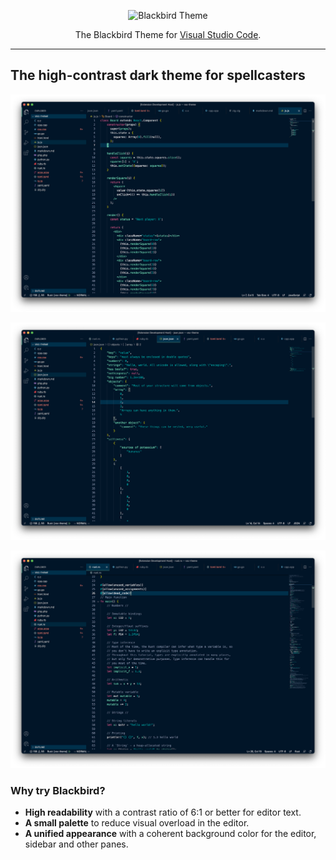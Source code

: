 <p align="center">
  <img src="https://github.com/nickcernis/blackbird-theme/images/blackbird-logo.png" alt="Blackbird Theme">
</p>

<p align="center">The Blackbird Theme for <a href="https://code.visualstudio.com/">Visual Studio Code</a>.</p>

--- 
## The high-contrast dark theme for spellcasters

![Screenshot showing JavaScript highlighting.](https://github.com/nickcernis/blackbird-theme/blob/main/images/blackbird-vsc-js.png)

![Screenshot showing JSON highlighting.](https://github.com/nickcernis/blackbird-theme/blob/main/images/blackbird-vsc-json.png)

![Screenshot showing Rust highlighting.](https://github.com/nickcernis/blackbird-theme/blob/main/images/blackbird-vsc-rust.png)

### Why try Blackbird?

- **High readability** with a contrast ratio of 6:1 or better for editor text.
- **A small palette** to reduce visual overload in the editor.
- **A unified appearance** with a coherent background color for the editor, sidebar and other panes.
